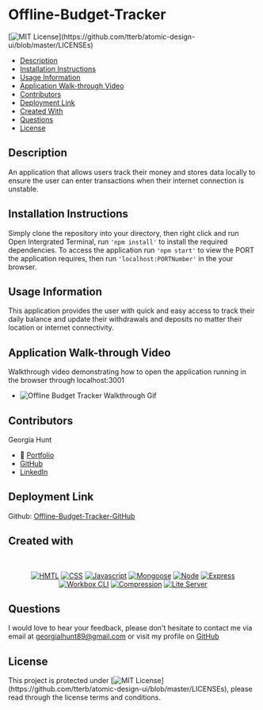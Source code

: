 # Offline-Budget-Tracker

[![MIT License](https://img.shields.io/apm/l/atomic-design-ui.svg?)](https://github.com/tterb/atomic-design-ui/blob/master/LICENSEs)

- [Description](#description)
- [Installation Instructions](#installation-instructions)
- [Usage Information](#usage-information)
- [Application Walk-through Video](#Application-Walk-through-Video)
- [Contributors](#contributors)
- [Deployment Link](#deployment-link)
- [Created With](#created-with)
- [Questions](#questions)
- [License](#license)

## Description

An application that allows users track their money and stores data locally to ensure the user can enter transactions when their internet connection is unstable.

## Installation Instructions

Simply clone the repository into your directory, then right click and run Open Intergrated Terminal, run `'npm install'` to install the required dependencies. To access the application run `'npm start'` to view the PORT the application requires, then run `'localhost:PORTNumber'` in the your browser.

## Usage Information

This application provides the user with quick and easy access to track their daily balance and update their withdrawals and deposits no matter their location or internet connectivity.

## Application Walk-through Video

Walkthrough video demonstrating how to open the application running in the browser through localhost:3001 <br>

- ![Offline Budget Tracker Walkthrough Gif](https://github.com/GeorgiaHunt89/offline-budget-tracker)

## Contributors

Georgia Hunt

- 💼 [Portfolio](https://georgiahunt89.github.io/Georgia-Hunt-Portfolio/)<br>
- [GitHub](https://github.com/GeorgiaHunt89/)<br>
- [LinkedIn](https://www.linkedin.com/in/georgialhunt)

## Deployment Link

Github: [Offline-Budget-Tracker-GitHub](https://github.com/GeorgiaHunt89/offline-budget-tracker)<br>

## Created with

<br>

<p align="center">
    <a href="https://developer.mozilla.org/en-US/docs/Web/HTML"><img src="https://img.shields.io/badge/-HTML-orange?style=for-the-badge"  alt="HMTL" /></a>
    <a href="https://developer.mozilla.org/en-US/docs/Web/CSS"><img src="https://img.shields.io/badge/-CSS-blue?style=for-the-badge" alt="CSS" /></a>
    <a href="https://www.javascript.com/"><img src="https://img.shields.io/badge/-Javascript-yellow?style=for-the-badge" alt="Javascript" /></a>
    <a href="https://www.npmjs.com/package/mongoose"><img src="https://img.shields.io/badge/-Mongoose-blueviolet?style=for-the-badge" alt="Mongoose" /></a>
    <a href="https://nodejs.org/en/"><img src="https://img.shields.io/badge/-Node-green?style=for-the-badge" alt="Node" /></a>
    <a href="https://www.npmjs.com/package/express"><img src="https://img.shields.io/badge/-Express-blue?style=for-the-badge" alt="Express" /></a>
    <a href="https://www.npmjs.com/package/workbox-cli"><img src="https://img.shields.io/badge/-Workbox-CLI-red?style=for-the-badge" alt="Workbox CLI" /></a>
    <a href="https://www.npmjs.com/package/compression"><img src="https://img.shields.io/badge/-Compression-pink?style=for-the-badge" alt="Compression" /></a>
    <a href="https://www.npmjs.com/package/lite-server"><img src="https://img.shields.io/badge/-lite-server-pink?style=for-the-badge" alt="Lite Server" /></a>
</p>

## Questions

I would love to hear your feedback, please don't hesitate to contact me via email at [georgialhunt89@gmail.com](mailto;georgialhunt89@gmail.com) or visit my profile on [GitHub](https://github.com/georgiahunt89)

## License

This project is protected under [![MIT License](https://img.shields.io/apm/l/atomic-design-ui.svg?)](https://github.com/tterb/atomic-design-ui/blob/master/LICENSEs), please read through the license terms and conditions.
